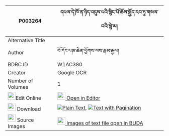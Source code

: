|P003264|དཔལ་དེ་ཁོ་ན་ཉིད་འདུས་པའི་སྙིང་པོ་ཆོས་སྤྱོད་རབ་ཏུ་གསལ་བའི་སྙེ་མ། 
| --- | --- 
|Alternative Title |
|Author| བོ་དོང་པཎ་ཆེན་ཕྱོགས་ལས་རྣམ་རྒྱལ།
|BDRC ID | W1AC380
|Creator | Google OCR
|Number of Volumes| 1
|<img width="25" src="https://img.icons8.com/color/25/000000/edit-property.png">Edit Online| [<img width="25" src="https://avatars.githubusercontent.com/u/45091458?s=200&v=4"> Open in Editor](http://editor.openpecha.org/P003264)
|<img width="25" src="https://img.icons8.com/fluent/48/000000/download-2.png"/>  Download | [![](https://img.icons8.com/color/20/000000/txt.png)Plain Text](https://github.com/Openpecha/P003264/releases/download/v2/pal_de_khonanyi_dupa_i_nyingpo_plain_P003264.zip), [![](https://img.icons8.com/color/20/000000/txt.png)Text with Pagination](https://github.com/Openpecha/P003264/releases/download/v2/pal_de_khonanyi_dupa_i_nyingpo_pages_P003264.zip)
|<img width="25" src="https://img.icons8.com/plasticine/100/000000/pictures-folder.png"/>  Source Images | [<img width="25" src="https://library.bdrc.io/icons/BUDA-small.svg"> Images of text file open in BUDA](https://library.bdrc.io/show/bdr:W1AC380)